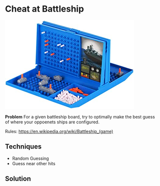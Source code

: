 # Cheat at Battleship

![Battleship board game](battleship.jpg)

**Problem** For a given battleship board, try to optimally make the best guess of where your oppoenets ships are configured.

Rules: https://en.wikipedia.org/wiki/Battleship_(game)

## Techniques
- Random Guessing
- Guess near other hits

## Solution


